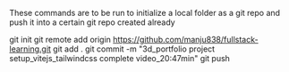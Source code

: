 These commands are to be run to initialize a local folder as a git repo and push it into a certain git repo created already

git init
git remote add origin https://github.com/manju838/fullstack-learning.git
git add .
git commit -m "3d_portfolio project setup_vitejs_tailwindcss complete video_20:47min"
git push
